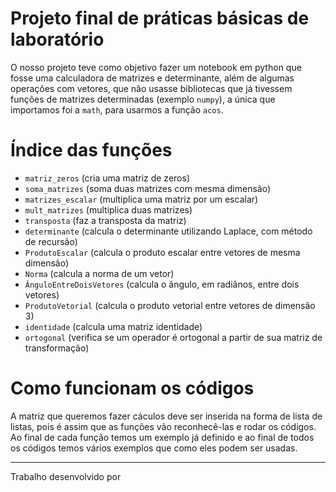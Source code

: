 # Projeto final de práticas básicas de laboratório

O nosso projeto teve como objetivo fazer um notebook em python que fosse uma calculadora de matrizes e determinante, além de algumas operações com vetores, que não usasse bibliotecas que já tivessem funções de matrizes determinadas (exemplo `numpy`), a única que importamos foi a `math`, para usarmos a função `acos`.

# Índice das funções 

- `matriz_zeros` (cria uma matriz de zeros)
- `soma_matrizes` (soma duas matrizes com mesma dimensão)
- `matrizes_escalar` (multiplica uma matriz por um escalar)
- `mult_matrizes` (multiplica duas matrizes)
- `transposta` (faz a transposta da matriz)
- `determinante` (calcula o determinante utilizando Laplace, com método de recursão)
- `ProdutoEscalar` (calcula o produto escalar entre vetores de mesma dimensão)
- `Norma` (calcula a norma de um vetor)
- `ÂnguloEntreDoisVetores` (calcula o ângulo, em radiânos, entre dois vetores)
- `ProdutoVetorial` (calcula o produto vetorial entre vetores de dimensão 3)
- `identidade` (calcula uma matriz identidade)
- `ortogonal` (verifica se um operador é ortogonal a partir de sua matriz de transformação)

# Como funcionam os códigos

A matriz que queremos fazer cáculos deve ser inserida na forma de lista de listas, pois é assim que as funções vão reconhecê-las e rodar os códigos.
Ao final de cada função temos um exemplo já definido e ao final de todos os códigos temos vários exemplos que como eles podem ser usadas. 


---

Trabalho desenvolvido por 


